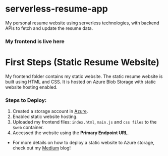 # serverless-resume-app
My personal resume website using serverless technologies, with backend APIs to fetch and update the resume data.

### My frontend is live here

# First Steps (Static Resume Website)
My frontend folder contains my static website. The static resume website is built using HTML and CSS. It is hosted on Azure Blob Storage with static website hosting enabled.

### Steps to Deploy:
1. Created a storage account in [Azure](https://aka.ms/azureportal).
2. Enabled static website hosting.
3. Uploaded my frontend files: `index.html`, `main.js` and `css files` to the `$web` container.
4. Accessed the website using the **Primary Endpoint URL**.
- For more details on how to deploy a static website to Azure storage, check out my [Medium](https://medium.com/@ChinonsoNwakudu/deploy-a-static-website-on-azure-storage-8e03ff35a621) blog!